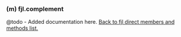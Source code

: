 ### (m) fjl.complement
@todo - Added documentation here.
[Back to fjl direct members and methods list.](#members-and-methods)
